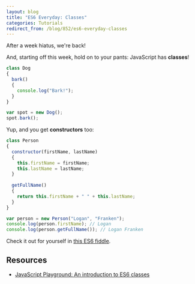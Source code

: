 ```yaml
---
layout: blog
title: "ES6 Everyday: Classes"
categories: Tutorials
redirect_from: /blog/852/es6-everyday-classes
---
```


After a week hiatus, we're back!

And, starting off this week, hold on to your pants: JavaScript has **classes**!

```javascript
class Dog
{
  bark()
  {
    console.log("Bark!");
  }
}

var spot = new Dog();
spot.bark();
```

Yup, and you get **constructors** too:

```javascript
class Person
{
  constructor(firstName, lastName)
  {
    this.firstName = firstName;
    this.lastName = lastName;
  }
  
  getFullName()
  {
    return this.firstName + " " + this.lastName;
  }
}

var person = new Person("Logan", "Franken");
console.log(person.firstName); // Logan
console.log(person.getFullName()); // Logan Franken
```

Check it out for yourself in [this ES6 fiddle](http://www.es6fiddle.net/i7rxmv50/).

## Resources

- [JavaScript Playground: An introduction to ES6 classes](http://javascriptplayground.com/blog/2014/07/introduction-to-es6-classes-tutorial/)
